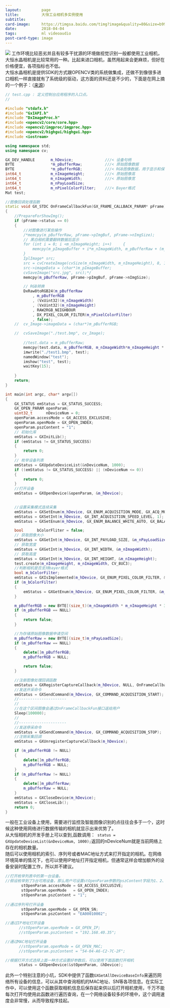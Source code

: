 ```yaml
---
layout:         page
title:          大恒工业相机多实例使用
subtitle:       
card-image:		https://timgsa.baidu.com/timg?image&quality=80&size=b9999_10000&sec=1559035741706&di=d35babd9650b9d2265eb39e2790e0f59&imgtype=0&src=http%3A%2F%2Fpic4.58cdn.com.cn%2Fzhuanzh%2Fn_v299b275a11d134fe8aff13ea5e83e046e.jpg%3Fw%3D750%26h%3D0
date:           2018-04-04
tags:           ml videoaudio
post-card-type: image
---
```

![](https://timgsa.baidu.com/timg?image&quality=80&size=b9999_10000&sec=1559035741706&di=d35babd9650b9d2265eb39e2790e0f59&imgtype=0&src=http%3A%2F%2Fpic4.58cdn.com.cn%2Fzhuanzh%2Fn_v299b275a11d134fe8aff13ea5e83e046e.jpg%3Fw%3D750%26h%3D0)
工作环境比较恶劣并且有较多干扰源的环境做视觉识别一般都使用工业相机，大恒水晶相机是比较常用的一种。比起来进口相机，虽然用起来会更麻烦，但好在价格便宜，各项指标也不低。  
大恒水晶相机是提供SDK的方式跟OPENCV类的系统做集成，还做不到像很多进口相机一样直接就有了系统级的驱动，这方面的资料还是不少的，下面是在网上摘的一个例子：（[来源](https://blog.csdn.net/nameix/article/details/78308778)）  
```cpp
// test.cpp : 定义控制台应用程序的入口点。
//

#include "stdafx.h"
#include "GxIAPI.h"
#include "DxImageProc.h"
#include <opencv2/core/core.hpp>
#include <opencv2/imgproc/imgproc.hpp>
#include <opencv2/highgui/highgui.hpp>
#include <iostream>

using namespace std;
using namespace cv;

GX_DEV_HANDLE       m_hDevice;              ///< 设备句柄
BYTE                *m_pBufferRaw;          ///< 原始图像数据
BYTE                *m_pBufferRGB;	        ///< RGB图像数据，用于显示和保存bmp图像
int64_t             m_nImageHeight;         ///< 原始图像高
int64_t             m_nImageWidth;          ///< 原始图像宽
int64_t             m_nPayLoadSize;
int64_t             m_nPixelColorFilter;    ///< Bayer格式
Mat test;

//图像回调处理函数
static void GX_STDC OnFrameCallbackFun(GX_FRAME_CALLBACK_PARAM* pFrame)
{
	//PrepareForShowImg();
	if (pFrame->status == 0)
	{
		//对图像进行某些操作
		/*memcpy(m_pBufferRaw, pFrame->pImgBuf, pFrame->nImgSize);
		// 黑白相机需要翻转数据后显示
		for (int i = 0; i <m_nImageHeight; i++)		{
			memcpy(m_pImageBuffer + i*m_nImageWidth, m_pBufferRaw + (m_nImageHeight - i - 1)*m_nImageWidth, (size_t)m_nImageWidth);
		}
		IplImage* src;
		src = cvCreateImage(cvSize(m_nImageWidth, m_nImageHeight), 8, 1);
		src->imageData = (char*)m_pImageBuffer;
		cvSaveImage("src.jpg", src);*/
		memcpy(m_pBufferRaw, pFrame->pImgBuf, pFrame->nImgSize);

		// RGB转换
		DxRaw8toRGB24(m_pBufferRaw
			, m_pBufferRGB
			, (VxUint32)(m_nImageWidth)
			, (VxUint32)(m_nImageHeight)
			, RAW2RGB_NEIGHBOUR
			, DX_PIXEL_COLOR_FILTER(m_nPixelColorFilter)
			, false);
	//	cv_Image->imageData = (char*)m_pBufferRGB;

	//	cvSaveImage("./test.bmp", cv_Image);
		
		//test.data = m_pBufferRaw;
		memcpy(test.data, m_pBufferRGB, m_nImageWidth*m_nImageHeight * 3);
		imwrite("./test1.bmp", test);
		namedWindow("test");
		imshow("test", test);
		waitKey(15);
		
	}
	return;
}

int main(int argc, char* argv[])
{
	GX_STATUS emStatus = GX_STATUS_SUCCESS;
	GX_OPEN_PARAM openParam;
	uint32_t      nDeviceNum = 0;
	openParam.accessMode = GX_ACCESS_EXCLUSIVE;
	openParam.openMode = GX_OPEN_INDEX;
	openParam.pszContent = "1";
	// 初始化库 
	emStatus = GXInitLib();
	if (emStatus != GX_STATUS_SUCCESS)
	{
		return 0;
	}
	// 枚举设备列表
	emStatus = GXUpdateDeviceList(&nDeviceNum, 1000);
	if ((emStatus != GX_STATUS_SUCCESS) || (nDeviceNum <= 0))
	{
		return 0;
	}
	//打开设备
	emStatus = GXOpenDevice(&openParam, &m_hDevice);
	

	//设置采集模式连续采集
	emStatus = GXSetEnum(m_hDevice, GX_ENUM_ACQUISITION_MODE, GX_ACQ_MODE_CONTINUOUS);
	emStatus = GXSetInt(m_hDevice, GX_INT_ACQUISITION_SPEED_LEVEL, 1);
	emStatus = GXSetEnum(m_hDevice, GX_ENUM_BALANCE_WHITE_AUTO, GX_BALANCE_WHITE_AUTO_CONTINUOUS);

	bool      bColorFliter = false;
	// 获取图像大小
	emStatus = GXGetInt(m_hDevice, GX_INT_PAYLOAD_SIZE, &m_nPayLoadSize);
	// 获取宽度
	emStatus = GXGetInt(m_hDevice, GX_INT_WIDTH, &m_nImageWidth);
	// 获取高度
	emStatus = GXGetInt(m_hDevice, GX_INT_HEIGHT, &m_nImageHeight);
	test.create(m_nImageHeight, m_nImageWidth, CV_8UC3);
	//判断相机是否支持bayer格式
	bool m_bColorFilter;
	emStatus = GXIsImplemented(m_hDevice, GX_ENUM_PIXEL_COLOR_FILTER, &m_bColorFilter);
	if (m_bColorFilter)
	{
		emStatus = GXGetEnum(m_hDevice, GX_ENUM_PIXEL_COLOR_FILTER, &m_nPixelColorFilter);
	}

	m_pBufferRGB = new BYTE[(size_t)(m_nImageWidth * m_nImageHeight * 3)];
	if (m_pBufferRGB == NULL)
	{
		return false;
	}

	//为存储原始图像数据申请空间
	m_pBufferRaw = new BYTE[(size_t)m_nPayLoadSize];
	if (m_pBufferRaw == NULL)
	{
		delete[]m_pBufferRGB;
		m_pBufferRGB = NULL;

		return false;
	}

	//注册图像处理回调函数
	emStatus = GXRegisterCaptureCallback(m_hDevice, NULL, OnFrameCallbackFun);
	//发送开采命令
	emStatus = GXSendCommand(m_hDevice, GX_COMMAND_ACQUISITION_START);
	//---------------------
	//
	//在这个区间图像会通过OnFrameCallbackFun接口返给用户
	Sleep(100000);
	//
	//---------------------
	//发送停采命令
	emStatus = GXSendCommand(m_hDevice, GX_COMMAND_ACQUISITION_STOP);
	//注销采集回调
	emStatus = GXUnregisterCaptureCallback(m_hDevice);

	if (m_pBufferRGB != NULL)
	{
		delete[]m_pBufferRGB;
		m_pBufferRGB = NULL;
	}
	if (m_pBufferRaw != NULL)
	{
		delete[]m_pBufferRaw;
		m_pBufferRaw = NULL;
	}
	emStatus = GXCloseDevice(m_hDevice);
	emStatus = GXCloseLib();
	return 0;
}
```
一般在工业设备上使用，需要进行监控及智能图像识别的点往往会多于一个，这时候这种使用网络进行数据传输的相机就显示出来优势了。  
从大恒相机的开发手册上可以查到,函数调用：` status = GXUpdateDeviceList(&nDeviceNum, 1000);`返回的nDeviceNum就是当前网络上存在的相机数量。  
随后可以使用相机的索引、序列号或者MAC地址方式来打开指定的相机。在网络环境简单的情况下，也可以使用IP地址打开指定相机，但通常这样会增加额外的设备安装时配置工作，所以并不建议。  
```cpp
//打开枚举列表中的第一台设备。
//假设枚举到了3台可用设备，那么用户可设置stOpenParam参数的pszContent字段为1、2、3
       stOpenParam.accessMode = GX_ACCESS_EXCLUSIVE;
       stOpenParam.openMode   = GX_OPEN_INDEX;
       stOpenParam.pszContent = "1";
	   
//通过序列号打开设备
       stOpenParam.openMode = GX_OPEN_SN;
       stOpenParam.pszContent = "EA00010002";

//通过IP地址打开设备
      //stOpenParam.openMode = GX_OPEN_IP;
      //stOpenParam.pszContent = "192.168.40.35";

//通过MAC地址打开设备
      //stOpenParam.openMode = GX_OPEN_MAC;
      //stOpenParam.pszContent = "54-04-A6-C2-7C-2F";

//根据打开方式选择上面一种方式设置好参数后，可以使用下面函数打开相机
      status = GXOpenDevice(&stOpenParam, &hDevice);
```
此外一个特别注意的小坑，SDK中提供了函数`GXGetAllDeviceBaseInfo`来遍历网络所有设备的信息，可以从其中查询相机的MAC地址、SN等各项信息。在实际工作中，可以使用这个函数获取相机信息后保存起来供以后打开相机使用，千万不能每次打开均使用此函数进行遍历查询，在一个网络设备较多的环境中，这个调用速度会非常慢，从而导致程序挂起。  

